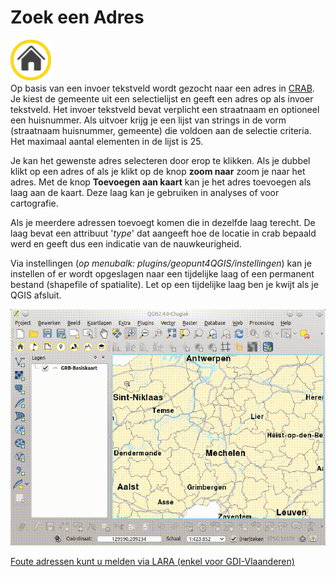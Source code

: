 Zoek een Adres
==============

![](images/geopuntAddress.png)  
Op basis van een invoer tekstveld wordt gezocht naar een adres in [CRAB](http://www.agiv.be/gis/projecten/?catid=34). Je kiest de gemeente uit een selectielijst en geeft een adres op als invoer tekstveld.  Het invoer tekstveld bevat verplicht een straatnaam en optioneel een huisnummer. Als uitvoer krijg je een lijst van strings in de vorm (straatnaam huisnummer, gemeente) die voldoen aan de selectie criteria. Het maximaal aantal elementen in de lijst is 25.

Je kan het gewenste adres selecteren door erop te klikken. Als je dubbel klikt op een adres of als je klikt op de knop **zoom naar** zoom je naar het adres. Met de knop **Toevoegen aan kaart** kan je het adres toevoegen als laag aan de kaart. Deze laag kan je gebruiken in analyses of voor cartografie. 

Als je meerdere adressen toevoegt komen die in dezelfde laag terecht. De laag bevat een attribuut '*type*' dat aangeeft hoe de locatie in crab bepaald werd en geeft dus een indicatie van de nauwkeurigheid.

Via instellingen (*op menubalk: plugins/geopunt4QGIS/instellingen*) kan je instellen of er wordt opgeslagen naar een tijdelijke laag of een permanent bestand (shapefile of spatialite). Let op een tijdelijke laag ben je kwijt als je QGIS afsluit.

![](images/geopunt4qgisAdres.gif "Zoek een Adres")

[Foute adressen kunt u melden via LARA (enkel voor GDI-Vlaanderen)](http://crab.agiv.be/Lara) 